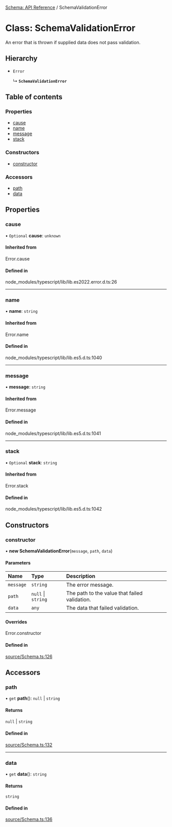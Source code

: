 [Schema: API Reference](../README.md) / SchemaValidationError

# Class: SchemaValidationError

An error that is thrown if supplied data does not pass validation.

## Hierarchy

- `Error`

  ↳ **`SchemaValidationError`**

## Table of contents

### Properties

- [cause](SchemaValidationError.md#cause)
- [name](SchemaValidationError.md#name)
- [message](SchemaValidationError.md#message)
- [stack](SchemaValidationError.md#stack)

### Constructors

- [constructor](SchemaValidationError.md#constructor)

### Accessors

- [path](SchemaValidationError.md#path)
- [data](SchemaValidationError.md#data)

## Properties

### cause

• `Optional` **cause**: `unknown`

#### Inherited from

Error.cause

#### Defined in

node_modules/typescript/lib/lib.es2022.error.d.ts:26

___

### name

• **name**: `string`

#### Inherited from

Error.name

#### Defined in

node_modules/typescript/lib/lib.es5.d.ts:1040

___

### message

• **message**: `string`

#### Inherited from

Error.message

#### Defined in

node_modules/typescript/lib/lib.es5.d.ts:1041

___

### stack

• `Optional` **stack**: `string`

#### Inherited from

Error.stack

#### Defined in

node_modules/typescript/lib/lib.es5.d.ts:1042

## Constructors

### constructor

• **new SchemaValidationError**(`message`, `path`, `data`)

#### Parameters

| Name | Type | Description |
| :------ | :------ | :------ |
| `message` | `string` | The error message. |
| `path` | ``null`` \| `string` | The path to the value that failed validation. |
| `data` | `any` | The data that failed validation. |

#### Overrides

Error.constructor

#### Defined in

[source/Schema.ts:126](https://github.com/JeremyBankes/schema/blob/f47f170/source/Schema.ts#L126)

## Accessors

### path

• `get` **path**(): ``null`` \| `string`

#### Returns

``null`` \| `string`

#### Defined in

[source/Schema.ts:132](https://github.com/JeremyBankes/schema/blob/f47f170/source/Schema.ts#L132)

___

### data

• `get` **data**(): `string`

#### Returns

`string`

#### Defined in

[source/Schema.ts:136](https://github.com/JeremyBankes/schema/blob/f47f170/source/Schema.ts#L136)
